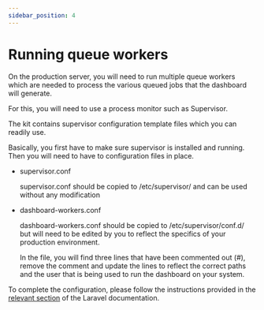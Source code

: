 ```yaml
---
sidebar_position: 4
---
```


# Running queue workers

On the production server, you will need to run multiple queue workers which are needed to process the various queued jobs that the dashboard will generate.

For this, you will need to use a process monitor such as Supervisor.

The kit contains supervisor configuration template files which you can readily use.

Basically, you first have to make sure supervisor is installed and running. Then you will need to have to configuration files in place.

- supervisor.conf

    supervisor.conf should be copied to /etc/supervisor/ and can be used without any modification

- dashboard-workers.conf

    dashboard-workers.conf should be copied to /etc/supervisor/conf.d/ but will need to be edited by you to reflect the specifics of your production environment.

    In the file, you will find three lines that have been commented out (#), remove the comment and update the lines to reflect the correct paths and the user that is being used to run the dashboard on your system. 

To complete the configuration, please follow the instructions provided in the [relevant section](https://laravel.com/docs/9.x/queues#supervisor-configuration) of the Laravel documentation.